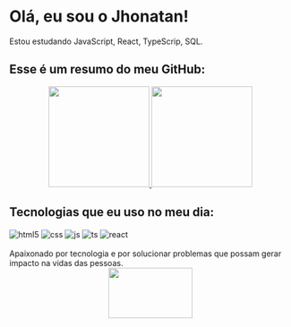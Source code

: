 # Olá, eu sou o Jhonatan!

Estou estudando JavaScript, React, TypeScrip, SQL.
<br/>

## Esse é um resumo do meu GitHub:
<div align="center">
  <a href="https://github.com/JhonatanSilva90" target="_blank">
    <img height="180em" src="https://github-readme-stats.vercel.app/api?username=JhonatanSilva90&show_icons=true&theme=dark&include_all_commits=true&count_private=true"/>
  </a>
  <a href="https://github.com/JhonatanSilva90" target="_blank">
    <img height="180em" src="https://github-readme-stats.vercel.app/api/top-langs/?username=JhonatanSilva90&layout=compact&langs_count=7&theme=dark"/>
  </a>
</div>

## Tecnologias que eu uso no meu dia:
<div style="display: inline_block">
  <img align="center" alt="html5" src="https://img.shields.io/badge/HTML5-E34F26?style=for-the-badge&logo=html5&logoColor=white" />
  <img align="center" alt="css" src="https://img.shields.io/badge/CSS3-1572B6?style=for-the-badge&logo=css3&logoColor=white" />
  <img align="center" alt="js" src="https://img.shields.io/badge/JavaScript-F7DF1E?style=for-the-badge&logo=javascript&logoColor=black" />
  <img align="center" alt="ts" src="https://img.shields.io/badge/TypeScript-007ACC?style=for-the-badge&logo=typescript&logoColor=white" />
  <img align="center" alt="react" src="https://img.shields.io/badge/React-20232A?style=for-the-badge&logo=react&logoColor=61DAFB" />
</div>
<br/>
Apaixonado por tecnologia e por solucionar problemas que possam gerar impacto na vidas das pessoas.
<div align="center">
  <a href="https://www.linkedin.com/in/jhonatan-silva-834773292" target="_blank"><img height="90" width="150" src="https://cdn.jsdelivr.net/gh/devicons/devicon/icons/linkedin/linkedin-original-wordmark.svg" /></a>
</div>


